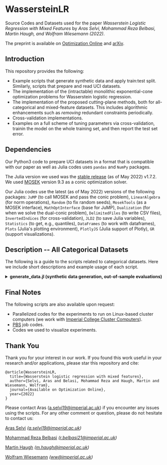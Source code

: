 # WassersteinLR
Source Codes and Datasets used for the paper _Wasserstein Logistic Regression with Mixed Features_ by _Aras Selvi, Mohammad Reza Belbasi, Martin Haugh, and Wolfram Wiesemann (2022)_.

The preprint is available on [Optimization Online](http://www.optimization-online.org/) and [arXiv](https://arxiv.org/). 

## Introduction
This repository provides the following:
- Example scripts that generate synthetic data and apply train:test split. Similarly, scripts that prepare and read UCI datasets.
- The implementation of the (intractable) monolithic exponential-cone optimization problems for Wasserstein logistic regression.
- The implementation of the proposed cutting-plane methods, both for all-categorical and mixed-feature datasets. This includes algorithmic enhancements such as *removing* redundant constraints periodically.
- Cross-validation implementations.
- Examples on a full scheme of tuning parameters via cross-validation, trainin the model on the whole training set, and then report the test set error.

## Dependencies
Our Python3 code to prepare UCI datasets in a format that is compatible with our paper as well as Julia codes uses `pandas` and `NumPy` packages.

The Julia version we used was the [stable release](https://julialang.org/downloads/#current_stable_release) (as of May 2022) v1.7.2. We used [MOSEK](https://www.mosek.com/downloads/) version 9.3 as a conic optimization solver. 

Our Julia codes use the latest (as of May 2022) versions of the following packages: `JuMP` (to call MOSEK and pass the conic problem), `LinearAlgebra` (for norm operations), `Random` (to fix random seeds), `MosekTools` (as a MOSEK interface), `MathOptInterface` (base for JuMP), `Dualization` (for when we solve the dual-conic problem), `DelimitedFiles` (to write CSV files), `InvertedIndices` (for cross-validation), `JLD2` (to save Julia variables), `Statistics` (to get, e.g., quantiles), `DataFrames` (to work with dataframes), `Plots` (Julia's plotting environment), `PlotlyJS` (Julia support of Plotly), `GR` (support visualizations). 

## Description -- All Categorical Datasets
The following is a guide to the scripts related to categorical datasets. Here we include short descriptions and example usage of each script.

<details>
  <summary> <b> generate_data.jl (synthetic data generation, out-of-sample evaluations) </b> </summary>
  
  Calling `generate_dataset(N, n)` returns a training set with `N` rows and `n` binary features, and a test set with `100N` rows and `n` binary features. To construct this data, we first construct a 'true' unit coefficient vector (*i.e.*, true betas and the intercept) at random. Then, we generate the $\pm 1$ predictors at random, and for each instance, we are finding the probability of that instance belonging to label $+1$. The label is then sampled via a Bernuolli distribution according to this probability.
  
  The function `train_test_split(X_raw,y_raw, split)` splits the given dataset `X_raw, y_raw` via a 80\%:20\% train:test ratio. The input `split` is an integer between $1$ and $20$ as in the paper we are randomly splitting UCI datasets $20$ times, and this number drives the random seed.
  
  For a given hypothesis --`beta` (coefficients) and `beta0` (intercept)-- calling `misclassification(X_test, y_test, beta, beta0)` returns the number of misclassified instances on the test set `X_test, y_test` using the hypothesis.
  
</details>

## Final Notes
The following scripts are also available upon request:
- Parallelized codes for the experiments to run on Linux-based cluster computers (we work with [Imperial College Cluster Computers](https://www.imperial.ac.uk/computational-methods/hpc/)).
- [PBS](https://en.wikipedia.org/wiki/Portable_Batch_System) job codes.
- Codes we used to visualize experiments.

## Thank You
Thank you for your interest in our work. If you found this work useful in your research and/or applications, please star this repository and cite:
```
@article{WassersteinLR,
  title={Wasserstein logistic regression with mixed features},
  author={Selvi, Aras and Belasi, Mohammad Reza and Haugh, Martin and Wiesemann, Wolfram},
  journal={Available on Optimization Online},
  year={2022}
}
```
Please contact Aras (a.selvi19@imperial.ac.uk) if you encounter any issues using the scripts. For any other comment or question, please do not hesitate to contact us:

[Aras Selvi](https://www.imperial.ac.uk/people/a.selvi19) _(a.selvi19@imperial.ac.uk)_

[Mohammad Reza Belbasi](https://uk.linkedin.com/in/mohammad-reza-belbasi-5267a512a) _(r.belbasi21@imperial.ac.uk)_

[Martin Haugh](https://martin-haugh.github.io/) _(m.haugh@imperial.ac.uk)_

[Wolfram Wiesemann](http://wp.doc.ic.ac.uk/wwiesema/) _(ww@imperial.ac.uk)_
